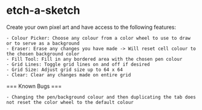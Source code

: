 # etch-a-sketch
Create your own pixel art and have access to the following features:

    - Colour Picker: Choose any colour from a color wheel to use to draw or to serve as a background
    - Eraser: Erase any changes you have made -> Will reset cell colour to the chosen background color
    - Fill Tool: Fill in any bordered area with the chosen pen colour
    - Grid Lines: Toggle grid lines on and off if desired
    - Grid Size: Adjust grid size up to 64 x 64
    - Clear: Clear any changes made on entire grid


=== Known Bugs ===
    
    - Changing the pen/background colour and then duplicating the tab does not reset the color wheel to the default colour